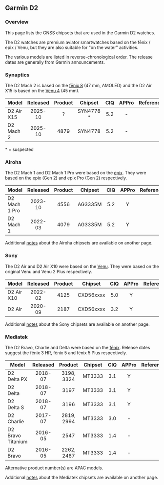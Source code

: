 ## Garmin D2

### Overview

This page lists the GNSS chipsets that are used in the Garmin D2 watches.

The D2 watches are premium aviator smartwatches based on the fēnix / epix / Venu, but they are also suitable for "on the water" activities.

The various models are listed in reverse-chronological order. The release dates are generally from Garmin announcements.



### Synaptics

The D2 Mach 2 is based on the [fēnix 8](fenix.md) (47 mm, AMOLED) and the D2 Air X15 is based on the [Venu 4](venu.md) (45 mm).

| Model      | Released | Product |  Chipset   | CIQ  | APPro | References |
| ---------- | :------: | :-----: | :--------: | :--: | :---: | ---------- |
| D2 Air X15 | 2025-10  |    ?    | SYN4778 \* | 5.2  |   -   |            |
| D2 Mach 2  | 2025-10  |  4879   |  SYN4778   | 5.2  |   -   |            |

\* = suspected



### Airoha

The D2 Mach 1 and D2 Mach 1 Pro were based on the [epix](epix.md). They were based on the epix (Gen 2) and epix Pro (Gen 2) respectively.

| Model                       | Released   | Product | Chipset | CIQ | APPro | References |
| --------------------------- | :--------: | :--------: | :--------: | :--------: | :--------: | -------- |
| D2 Mach 1 Pro | 2023-10  |  4556  | AG3335M | 5.2 | Y | |
| D2 Mach 1     | 2022-03  |  4079   | AG3335M | 5.2 | Y | |

Additional [notes](../../../chipsets/airoha/devices.md) about the Airoha chipsets are available on another page.



### Sony

The D2 Air and D2 Air X10 were based on the [Venu](venu.md). They were based on the original Venu and Venu 2 Plus respectively.

| Model                       | Released   | Product | Chipset | CIQ | APPro | References |
| --------------------------- | :--------: | :--------: | :--------: | :--------: | :--------: | -------- |
| D2 Air X10 | 2022-02  |  4125   | CXD56xxxx | 5.0 | Y | |
| D2 Air | 2020-09 |  2187  | CXD56xxxx | 3.2 | Y | |

Additional [notes](../../../chipsets/sony/devices.md) about the Sony chipsets are available on another page.



### Mediatek

The D2 Bravo, Charlie and Delta were based on the [fēnix](fenix.md). Release dates suggest the fēnix 3 HR, fēnix 5 and fēnix 5 Plus respectively.

| Model                       | Released   | Product | Chipset | CIQ | APPro | References |
| --------------------------- | :--------: | :--------: | :--------: | :--------: | :--------: | -------- |
| D2 Delta PX       | 2018-07  | 3198, 3324 | MT3333 | 3.1 | Y | |
| D2 Delta          | 2018-07  |    3197    | MT3333 | 3.1 | Y | |
| D2 Delta S        | 2018-07  |    3196    | MT3333 | 3.1 | Y | |
| D2 Charlie        | 2017-07  | 2819, 2994 | MT3333 | 3.0 | - | |
| D2 Bravo Titanium | 2016-05  |    2547    | MT3333 | 1.4 | - | |
| D2 Bravo          | 2016-05  | 2262, 2467 | MT3333 | 1.4 | - | |

Alternative product number(s) are APAC models.

Additional [notes](../../../chipsets/mediatek/devices.md) about the Mediatek chipsets are available on another page.

